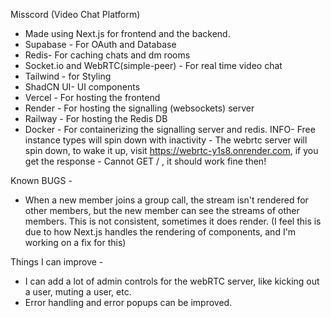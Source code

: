 Misscord (Video Chat Platform)

- Made using Next.js for frontend and the backend.
- Supabase - For OAuth and Database
- Redis- For caching chats and dm rooms
- Socket.io and WebRTC(simple-peer) - For real time video chat
- Tailwind - for Styling
- ShadCN UI- UI components
- Vercel - For hosting the frontend
- Render - For hosting the signalling (websockets) server
- Railway - For hosting the Redis DB
- Docker - For containerizing the signalling server and redis.
  INFO-
  Free instance types will spin down with inactivity - The webrtc server will spin down, to wake it up, visit https://webrtc-y1s8.onrender.com, if you get the response - Cannot GET / , it should work fine then!

Known BUGS -

- When a new member joins a group call, the stream isn't rendered for other members, but the new member can see the streams of other members. This is not consistent, sometimes it does render.
  (I feel this is due to how Next.js handles the rendering of components, and I'm working on a fix for this)

Things I can improve -

- I can add a lot of admin controls for the webRTC server, like kicking out a user, muting a user, etc.
- Error handling and error popups can be improved.
